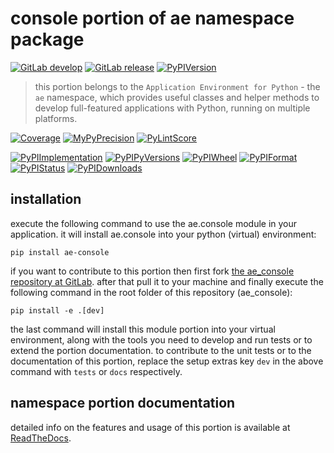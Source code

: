 <!--
  THIS FILE IS EXCLUSIVELY MAINTAINED IN THE NAMESPACE ROOT PACKAGE. CHANGES HAVE TO BE DONE THERE.
-->
# console portion of ae namespace package

[![GitLab develop](https://img.shields.io/gitlab/pipeline/ae-group/ae_console/develop?logo=python)](
    https://gitlab.com/ae-group/ae_console)
[![GitLab release](https://img.shields.io/gitlab/pipeline/ae-group/ae_console/release?logo=python)](
    https://gitlab.com/ae-group/ae_console/-/tree/release)
[![PyPIVersion](https://img.shields.io/pypi/v/ae_console)](
    https://pypi.org/project/ae-console/#history)

>this portion belongs to the `Application Environment for Python` - the `ae` namespace, which provides
useful classes and helper methods to develop full-featured applications with Python, running on multiple platforms.

[![Coverage](https://ae-group.gitlab.io/ae_console/coverage.svg)](
    https://ae-group.gitlab.io/ae_console/coverage/ae_console_py.html)
[![MyPyPrecision](https://ae-group.gitlab.io/ae_console/mypy.svg)](
    https://ae-group.gitlab.io/ae_console/lineprecision.txt)
[![PyLintScore](https://ae-group.gitlab.io/ae_console/pylint.svg)](
    https://ae-group.gitlab.io/ae_console/pylint.log)

[![PyPIImplementation](https://img.shields.io/pypi/implementation/ae_console)](
    https://pypi.org/project/ae-console/)
[![PyPIPyVersions](https://img.shields.io/pypi/pyversions/ae_console)](
    https://pypi.org/project/ae-console/)
[![PyPIWheel](https://img.shields.io/pypi/wheel/ae_console)](
    https://pypi.org/project/ae-console/)
[![PyPIFormat](https://img.shields.io/pypi/format/ae_console)](
    https://pypi.org/project/ae-console/)
[![PyPIStatus](https://img.shields.io/pypi/status/ae_console)](
    https://libraries.io/pypi/ae-console)
[![PyPIDownloads](https://img.shields.io/pypi/dm/ae_console)](
    https://pypi.org/project/ae-console/#files)


## installation


execute the following command to use the ae.console module in your application. it will install ae.console
into your python (virtual) environment:
 
```shell script
pip install ae-console
```

if you want to contribute to this portion then first fork
[the ae_console repository at GitLab](https://gitlab.com/ae-group/ae_console "ae.console code repository"). after that pull
it to your machine and finally execute the following command in the root folder of this repository (ae_console):

```shell script
pip install -e .[dev]
```

the last command will install this module portion into your virtual environment, along with the tools you need
to develop and run tests or to extend the portion documentation. to contribute to the unit tests or to the documentation
of this portion, replace the setup extras key `dev` in the above command with `tests` or `docs` respectively.


## namespace portion documentation

detailed info on the features and usage of this portion is available at
[ReadTheDocs](https://ae.readthedocs.io/en/latest/_autosummary/ae.console.html#module-ae.console
"ae_console documentation").

<!-- common files version 0.2.82 deployed package/portion version 0.2.59)
     to https://gitlab.com/ae-group as ae_console module as well as
     to https://ae-group.gitlab.io with CI check results as well as
     to https://pypi.org/project/ae-console as namespace portion ae-console.
-->
